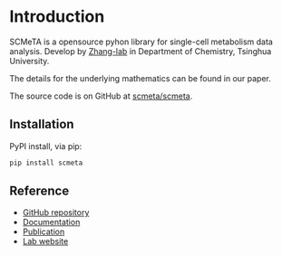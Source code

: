# Introduction

SCMeTA is a opensource pyhon library for single-cell metabolism data analysis. Develop by [Zhang-lab][lab] in Department of Chemistry, Tsinghua University.

The details for the underlying mathematics can be found in our paper.

The source code is on GitHub at [scmeta/scmeta][github].

## Installation

PyPI install, via pip:

```bash
pip install scmeta
```

## Reference

- [GitHub repository][github]
- [Documentation][docs]
- [Publication][publication]
- [Lab website][lab]

[github]: https://github.com/scmeta/scmeta
[docs]: https://www.sc-meta.com
[lab]: https://www.xrzhanggroup.com
[publication]: https://www.sc-meta.com
